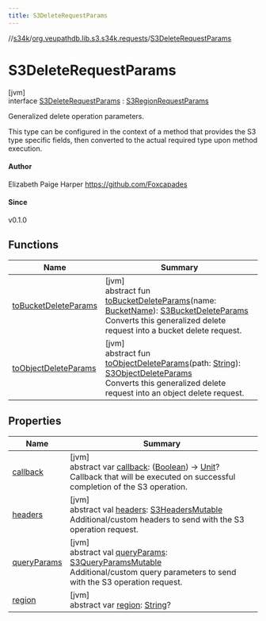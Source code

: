 ```yaml
---
title: S3DeleteRequestParams
---
```

//[s34k](../../../index.html)/[org.veupathdb.lib.s3.s34k.requests](../index.html)/[S3DeleteRequestParams](index.html)



# S3DeleteRequestParams



[jvm]\
interface [S3DeleteRequestParams](index.html) : [S3RegionRequestParams](../-s3-region-request-params/index.html)

Generalized delete operation parameters.



This type can be configured in the context of a method that provides the S3 type specific fields, then converted to the actual required type upon method execution.



#### Author



Elizabeth Paige Harper https://github.com/Foxcapades



#### Since



v0.1.0



## Functions


| Name | Summary |
|---|---|
| [toBucketDeleteParams](to-bucket-delete-params.html) | [jvm]<br>abstract fun [toBucketDeleteParams](to-bucket-delete-params.html)(name: [BucketName](../../org.veupathdb.lib.s3.s34k.fields/-bucket-name/index.html)): [S3BucketDeleteParams](../../org.veupathdb.lib.s3.s34k.requests.client/-s3-bucket-delete-params/index.html)<br>Converts this generalized delete request into a bucket delete request. |
| [toObjectDeleteParams](to-object-delete-params.html) | [jvm]<br>abstract fun [toObjectDeleteParams](to-object-delete-params.html)(path: [String](https://kotlinlang.org/api/latest/jvm/stdlib/kotlin/-string/index.html)): [S3ObjectDeleteParams](../../org.veupathdb.lib.s3.s34k.requests.object/-s3-object-delete-params/index.html)<br>Converts this generalized delete request into an object delete request. |


## Properties


| Name | Summary |
|---|---|
| [callback](callback.html) | [jvm]<br>abstract var [callback](callback.html): ([Boolean](https://kotlinlang.org/api/latest/jvm/stdlib/kotlin/-boolean/index.html)) -&gt; [Unit](https://kotlinlang.org/api/latest/jvm/stdlib/kotlin/-unit/index.html)?<br>Callback that will be executed on successful completion of the S3 operation. |
| [headers](../-s3-request-params/headers.html) | [jvm]<br>abstract val [headers](../-s3-request-params/headers.html): [S3HeadersMutable](../../org.veupathdb.lib.s3.s34k.fields.headers/-s3-headers-mutable/index.html)<br>Additional/custom headers to send with the S3 operation request. |
| [queryParams](../-s3-request-params/query-params.html) | [jvm]<br>abstract val [queryParams](../-s3-request-params/query-params.html): [S3QueryParamsMutable](../../org.veupathdb.lib.s3.s34k.fields.query_params/-s3-query-params-mutable/index.html)<br>Additional/custom query parameters to send with the S3 operation request. |
| [region](../-s3-region-request-params/region.html) | [jvm]<br>abstract var [region](../-s3-region-request-params/region.html): [String](https://kotlinlang.org/api/latest/jvm/stdlib/kotlin/-string/index.html)? |

